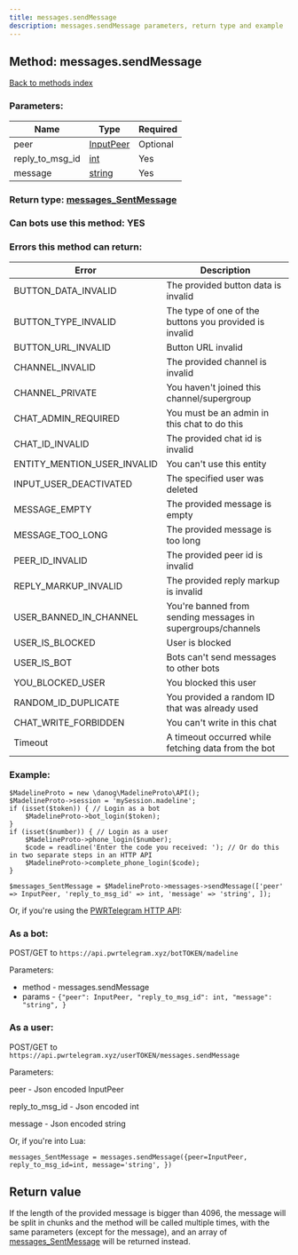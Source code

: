 ```yaml
---
title: messages.sendMessage
description: messages.sendMessage parameters, return type and example
---
```

## Method: messages.sendMessage  
[Back to methods index](index.md)


### Parameters:

| Name     |    Type       | Required |
|----------|---------------|----------|
|peer|[InputPeer](../types/InputPeer.md) | Optional|
|reply\_to\_msg\_id|[int](../types/int.md) | Yes|
|message|[string](../types/string.md) | Yes|


### Return type: [messages\_SentMessage](../types/messages_SentMessage.md)

### Can bots use this method: **YES**


### Errors this method can return:

| Error    | Description   |
|----------|---------------|
|BUTTON_DATA_INVALID|The provided button data is invalid|
|BUTTON_TYPE_INVALID|The type of one of the buttons you provided is invalid|
|BUTTON_URL_INVALID|Button URL invalid|
|CHANNEL_INVALID|The provided channel is invalid|
|CHANNEL_PRIVATE|You haven't joined this channel/supergroup|
|CHAT_ADMIN_REQUIRED|You must be an admin in this chat to do this|
|CHAT_ID_INVALID|The provided chat id is invalid|
|ENTITY_MENTION_USER_INVALID|You can't use this entity|
|INPUT_USER_DEACTIVATED|The specified user was deleted|
|MESSAGE_EMPTY|The provided message is empty|
|MESSAGE_TOO_LONG|The provided message is too long|
|PEER_ID_INVALID|The provided peer id is invalid|
|REPLY_MARKUP_INVALID|The provided reply markup is invalid|
|USER_BANNED_IN_CHANNEL|You're banned from sending messages in supergroups/channels|
|USER_IS_BLOCKED|User is blocked|
|USER_IS_BOT|Bots can't send messages to other bots|
|YOU_BLOCKED_USER|You blocked this user|
|RANDOM_ID_DUPLICATE|You provided a random ID that was already used|
|CHAT_WRITE_FORBIDDEN|You can't write in this chat|
|Timeout|A timeout occurred while fetching data from the bot|


### Example:


```
$MadelineProto = new \danog\MadelineProto\API();
$MadelineProto->session = 'mySession.madeline';
if (isset($token)) { // Login as a bot
    $MadelineProto->bot_login($token);
}
if (isset($number)) { // Login as a user
    $MadelineProto->phone_login($number);
    $code = readline('Enter the code you received: '); // Or do this in two separate steps in an HTTP API
    $MadelineProto->complete_phone_login($code);
}

$messages_SentMessage = $MadelineProto->messages->sendMessage(['peer' => InputPeer, 'reply_to_msg_id' => int, 'message' => 'string', ]);
```

Or, if you're using the [PWRTelegram HTTP API](https://pwrtelegram.xyz):

### As a bot:

POST/GET to `https://api.pwrtelegram.xyz/botTOKEN/madeline`

Parameters:

* method - messages.sendMessage
* params - `{"peer": InputPeer, "reply_to_msg_id": int, "message": "string", }`



### As a user:

POST/GET to `https://api.pwrtelegram.xyz/userTOKEN/messages.sendMessage`

Parameters:

peer - Json encoded InputPeer

reply_to_msg_id - Json encoded int

message - Json encoded string




Or, if you're into Lua:

```
messages_SentMessage = messages.sendMessage({peer=InputPeer, reply_to_msg_id=int, message='string', })
```


## Return value 

If the length of the provided message is bigger than 4096, the message will be split in chunks and the method will be called multiple times, with the same parameters (except for the message), and an array of [messages\_SentMessage](../types/messages_SentMessage.md) will be returned instead.


